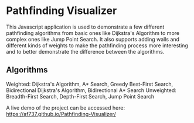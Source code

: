 # Pathfinding Visualizer

This Javascript application is used to demonstrate a few different pathfinding algorithms from basic ones like Dijkstra's Algorithm to more complex ones like Jump Point Search. It also supports adding walls and different kinds of weights to make the pathfinding process more interesting and to better demonstrate the difference between the algorithms.

## Algorithms
Weighted: Dijkstra's Algorithm, A* Search, Greedy Best-First Search, Bidirectional Dijkstra's Algorithm, Bidirectional A* Search
Unweighted: Breadth-First Search, Depth-First Search, Jump Point Search

A live demo of the project can be accessed here: https://af737.github.io/Pathfinding-Visualizer/
